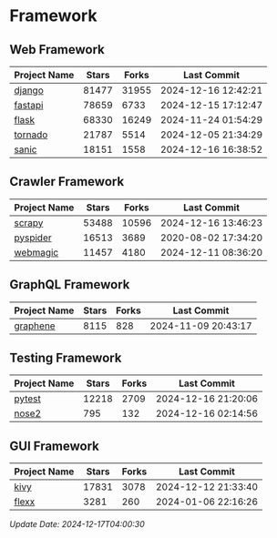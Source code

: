 # Framework

## Web Framework
| Project Name | Stars | Forks | Last Commit |
| ------------ | ----- | ----- | ----------- |
| [django](https://github.com/django/django) | 81477 | 31955 | 2024-12-16 12:42:21 |
| [fastapi](https://github.com/fastapi/fastapi) | 78659 | 6733 | 2024-12-15 17:12:47 |
| [flask](https://github.com/pallets/flask) | 68330 | 16249 | 2024-11-24 01:54:29 |
| [tornado](https://github.com/tornadoweb/tornado) | 21787 | 5514 | 2024-12-05 21:34:29 |
| [sanic](https://github.com/sanic-org/sanic) | 18151 | 1558 | 2024-12-16 16:38:52 |

## Crawler Framework
| Project Name | Stars | Forks | Last Commit |
| ------------ | ----- | ----- | ----------- |
| [scrapy](https://github.com/scrapy/scrapy) | 53488 | 10596 | 2024-12-16 13:46:23 |
| [pyspider](https://github.com/binux/pyspider) | 16513 | 3689 | 2020-08-02 17:34:20 |
| [webmagic](https://github.com/code4craft/webmagic) | 11457 | 4180 | 2024-12-11 08:36:20 |

## GraphQL Framework
| Project Name | Stars | Forks | Last Commit |
| ------------ | ----- | ----- | ----------- |
| [graphene](https://github.com/graphql-python/graphene) | 8115 | 828 | 2024-11-09 20:43:17 |

## Testing Framework
| Project Name | Stars | Forks | Last Commit |
| ------------ | ----- | ----- | ----------- |
| [pytest](https://github.com/pytest-dev/pytest) | 12218 | 2709 | 2024-12-16 21:20:06 |
| [nose2](https://github.com/nose-devs/nose2) | 795 | 132 | 2024-12-16 02:14:56 |

## GUI Framework
| Project Name | Stars | Forks | Last Commit |
| ------------ | ----- | ----- | ----------- |
| [kivy](https://github.com/kivy/kivy) | 17831 | 3078 | 2024-12-12 21:33:40 |
| [flexx](https://github.com/flexxui/flexx) | 3281 | 260 | 2024-01-06 22:16:26 |

*Update Date: 2024-12-17T04:00:30*